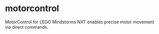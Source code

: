 # motorcontrol
MotorControl for LEGO Mindstorms NXT enables precise motor movement via direct commands.
